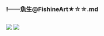 ### !——魚生@FishineArt★☆☆.md
![]()

![](https://pbs.twimg.com/media/D_yVZ1aUwAAvq0n?format=jpg)
![](https://pbs.twimg.com/media/D_qOaHGUYAEXZ9e?format=jpg)
